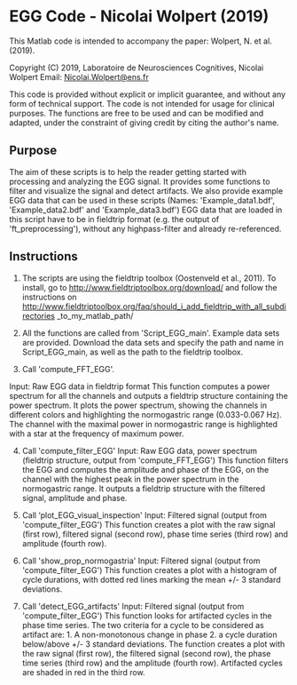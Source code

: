 EGG Code - Nicolai Wolpert (2019)
=======================


This Matlab code is intended to accompany the paper: Wolpert, N. et al. (2019).

Copyright (C) 2019, Laboratoire de Neurosciences Cognitives, Nicolai Wolpert
Email: Nicolai.Wolpert@ens.fr

This code is provided without explicit or implicit guarantee, and without any 
form of technical support. The code is not intended for usage for clinical 
purposes. The functions are free to be used and can be modified and adapted,
under the constraint of giving credit by citing the author's name.

Purpose
-------------

The aim of these scripts is to help the reader getting started with processing
and analyzing the EGG signal. It provides some functions to filter and visualize
the signal and detect artifacts.
We also provide example EGG data that can be used in these scripts (Names: 
'Example_data1.bdf', 'Example_data2.bdf' and 'Example_data3.bdf')
EGG data that are loaded in this script have to be in fieldtrip format (e.g.
the output of 'ft_preprocessing'), without any highpass-filter and already
re-referenced.

Instructions
-----------------------

1. The scripts are using the fieldtrip toolbox (Oostenveld et al., 2011).
To install, go to
http://www.fieldtriptoolbox.org/download/ and follow the instructions on
http://www.fieldtriptoolbox.org/faq/should_i_add_fieldtrip_with_all_subdirectories
_to_my_matlab_path/

2. All the functions are called from 'Script_EGG_main'. Example data sets are
provided. Download the data sets and specify the path and name in Script_EGG_main,
as well as the path to the fieldtrip toolbox.

3. Call 'compute_FFT_EGG'.

Input: Raw EGG data in fieldtrip format
This function computes a power spectrum for all the channels and outputs a fieldtrip 
structure containing the power spectrum.
It plots the power spectrum, showing the channels in different colors and
highlighting the normogastric range (0.033-0.067 Hz). The channel with the
maximal power in normogastric range is highlighted with a star at the frequency
of maximum power.

4. Call 'compute_filter_EGG'
Input: Raw EGG data, power spectrum (fieldtrip structure, output from 
'compute_FFT_EGG')
This function filters the EGG and computes the amplitude and phase of the EGG, 
on the channel with the highest peak in the power spectrum in the normogastric 
range. It outputs a fieldtrip structure with the filtered signal, amplitude and 
phase.

5. Call ‘plot_EGG_visual_inspection'
Input: Filtered signal (output from 'compute_filter_EGG')
This function creates a plot with the raw signal (first row), filtered signal
(second row), phase time series (third row) and amplitude (fourth row).

6. Call 'show_prop_normogastria'
Input: Filtered signal (output from 'compute_filter_EGG')
This function creates a plot with a histogram of cycle durations, with dotted
red lines marking the mean +/- 3 standard deviations.

7. Call 'detect_EGG_artifacts'
Input: Filtered signal (output from 'compute_filter_EGG')
This function looks for artifacted cycles in the phase time series. The two 
criteria for a cycle to be considered as artifact are: 1. A non-monotonous
change in phase 2. a cycle duration below/above +/- 3 standard deviations.
The function creates a plot with the raw signal (first row), the filtered 
signal (second row), the phase time series (third row) and the amplitude
(fourth row). Artifacted cycles are shaded in red in the third row.
